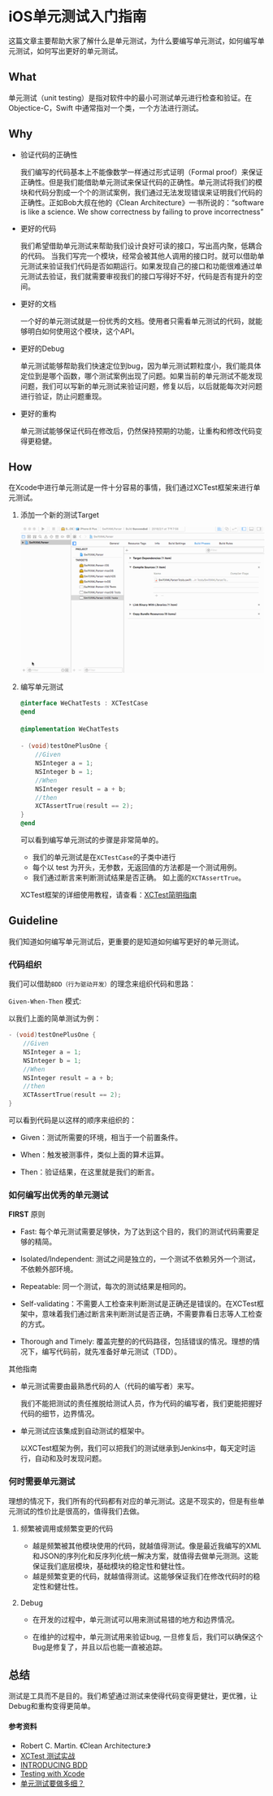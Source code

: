 # iOS单元测试入门指南

这篇文章主要帮助大家了解什么是单元测试，为什么要编写单元测试，如何编写单元测试，如何写出更好的单元测试。

## What

单元测试（unit testing）是指对软件中的最小可测试单元进行检查和验证。在 Objectice-C，Swift 中通常指对一个类，一个方法进行测试。

## Why

- 验证代码的正确性

	我们编写的代码基本上不能像数学一样通过形式证明（Formal proof）来保证正确性。但是我们能借助单元测试来保证代码的正确性。单元测试将我们的模块和代码分割成一个个的测试案例，我们通过无法发现错误来证明我们代码的正确性。正如Bob大叔在他的《Clean Architecture》一书所说的：“software is like a science. We show correctness by failing to prove incorrectness”

- 更好的代码

	我们希望借助单元测试来帮助我们设计良好可读的接口，写出高内聚，低耦合的代码。
当我们写完一个模块，经常会被其他人调用的接口时。就可以借助单元测试来验证我们代码是否如期运行。如果发现自己的接口和功能很难通过单元测试去验证，我们就需要审视我们的接口写得好不好，代码是否有提升的空间。

- 更好的文档

	一个好的单元测试就是一份优秀的文档。使用者只需看单元测试的代码，就能够明白如何使用这个模块，这个API。

- 更好的Debug

	单元测试能够帮助我们快速定位到bug，因为单元测试颗粒度小，我们能具体定位到是哪个函数，哪个测试案例出现了问题。如果当前的单元测试不能发现问题，我们可以写新的单元测试来验证问题，修复以后，以后就能每次对问题进行验证，防止问题重现。
	
- 更好的重构

	单元测试能够保证代码在修改后，仍然保持预期的功能，让重构和修改代码变得更稳健。
	

## How

在Xcode中进行单元测试是一件十分容易的事情，我们通过XCTest框架来进行单元测试。

1. 添加一个新的测试Target

	![](test.gif)


2. 编写单元测试

	~~~objective-c
	@interface WeChatTests : XCTestCase
	@end
	
	@implementation WeChatTests
	
	- (void)testOnePlusOne {
	    //Given
	    NSInteger a = 1;
	    NSInteger b = 1;
	    //When
	    NSInteger result = a + b;
	    //then
	    XCTAssertTrue(result == 2);
	}
	@end
	~~~
	
	可以看到编写单元测试的步骤是非常简单的。

	- 我们的单元测试是在`XCTestCase`的子类中进行
	- 每个以 test 为开头，无参数，无返回值的方法都是一个测试用例。
	- 我们通过断言来判断测试结果是否正确。 如上面的`XCTAssertTrue`。

	XCTest框架的详细使用教程，请查看：[XCTest简明指南](https://github.com/100mango/zen/blob/master/%E5%8D%95%E5%85%83%E6%B5%8B%E8%AF%95/XCTestCookBook.markdown)


## Guideline

我们知道如何编写单元测试后，更重要的是知道如何编写更好的单元测试。

### 代码组织

我们可以借助`BDD（行为驱动开发）`的理念来组织代码和思路：

`Given-When-Then` 模式:

以我们上面的简单测试为例：

~~~objective-c
- (void)testOnePlusOne {
    //Given
    NSInteger a = 1;
    NSInteger b = 1;
    //When
    NSInteger result = a + b;
    //then
    XCTAssertTrue(result == 2);
}
~~~

可以看到代码是以这样的顺序来组织的：

- Given：测试所需要的环境，相当于一个前置条件。

- When：触发被测事件，类似上面的算术运算。

- Then：验证结果，在这里就是我们的断言。


### 如何编写出优秀的单元测试
	
**FIRST** 原则

- Fast: 每个单元测试需要足够快，为了达到这个目的，我们的测试代码需要足够的精简。

- Isolated/Independent: 测试之间是独立的，一个测试不依赖另外一个测试，不依赖外部环境。

- Repeatable: 同一个测试，每次的测试结果是相同的。

- Self-validating：不需要人工检查来判断测试是正确还是错误的。在XCTest框架中，意味着我们通过断言来判断测试是否正确，不需要靠看日志等人工检查的方式。

- Thorough and Timely: 覆盖完整的的代码路径，包括错误的情况。理想的情况下，编写代码前，就先准备好单元测试（TDD）。

其他指南

- 单元测试需要由最熟悉代码的人（代码的编写者）来写。

	我们不能把测试的责任推脱给测试人员，作为代码的编写者，我们更能把握好代码的细节，边界情况。
	
- 单元测试应该集成到自动测试的框架中。

	以XCTest框架为例，我们可以把我们的测试继承到Jenkins中，每天定时运行，自动和及时发现问题。

### 何时需要单元测试

理想的情况下，我们所有的代码都有对应的单元测试。这是不现实的，但是有些单元测试的性价比是很高的，值得我们去做。

1. 频繁被调用或频繁变更的代码

	- 越是频繁被其他模块使用的代码，就越值得测试。像是最近我编写的XML和JSON的序列化和反序列化统一解决方案，就值得去做单元测测。这能保证我们底层模块，基础模块的稳定性和健壮性。
	- 越是频繁变更的代码，就越值得测试。这能够保证我们在修改代码时的稳定性和健壮性。

2. Debug

	- 在开发的过程中，单元测试可以用来测试易错的地方和边界情况。
	
	- 在维护的过程中，单元测试用来验证bug, 一旦修复后，我们可以确保这个Bug是修复了，并且以后也能一直被追踪。


## 总结

测试是工具而不是目的。我们希望通过测试来使得代码变得更健壮，更优雅，让Debug和重构变得更简单。

#### 参考资料

- Robert C. Martin.  《Clean Architecture:》
- [XCTest 测试实战](https://objccn.io/issue-15-2/)
- [INTRODUCING BDD](https://dannorth.net/introducing-bdd/)
- [Testing with Xcode](https://developer.apple.com/library/content/documentation/DeveloperTools/Conceptual/testing_with_xcode/chapters/01-introduction.html)
- [单元测试要做多细？](https://coolshell.cn/articles/8209.html)